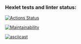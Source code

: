 ### Hexlet tests and linter status:
[![Actions Status](https://github.com/justannieannie/frontend-project-lvl2/workflows/hexlet-check/badge.svg)](https://github.com/justannieannie/frontend-project-lvl2/actions)

[![Maintainability](https://api.codeclimate.com/v1/badges/cf7816bd59c28689f4e0/maintainability)](https://codeclimate.com/github/justannieannie/frontend-project-lvl2/maintainability)

[![asciicast](https://asciinema.org/a/LQQAiEl8Rs32VzeruciSXh3ne.svg)](https://asciinema.org/a/LQQAiEl8Rs32VzeruciSXh3ne)
